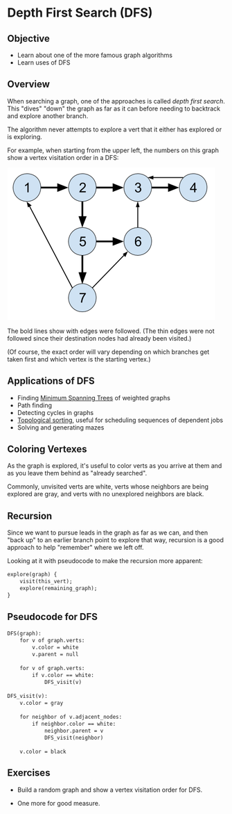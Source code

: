 # Depth First Search (DFS)

## Objective

- Learn about one of the more famous graph algorithms
- Learn uses of DFS

## Overview

When searching a graph, one of the approaches is called _depth first search_. This "dives" "down" the graph as far as it can before needing to backtrack and explore another branch.

The algorithm never attempts to explore a vert that it either has explored or is exploring.

For example, when starting from the upper left, the numbers on this graph show a vertex visitation order in a DFS:

![DFS visit order](img/dfs-visit-order.png)

The bold lines show with edges were followed. (The thin edges were not followed since their destination nodes had already been visited.)

(Of course, the exact order will vary depending on which branches get taken first and which vertex is the starting vertex.)

## Applications of DFS

- Finding [Minimum Spanning Trees](https://en.wikipedia.org/wiki/Minimum_spanning_tree) of weighted graphs
- Path finding
- Detecting cycles in graphs
- [Topological sorting](https://en.wikipedia.org/wiki/Topological_sorting), useful for scheduling sequences of dependent jobs
- Solving and generating mazes

## Coloring Vertexes

As the graph is explored, it's useful to color verts as you arrive at them and as you leave them behind as "already searched".

Commonly, unvisited verts are white, verts whose neighbors are being explored are gray, and verts with no unexplored neighbors are black.

## Recursion

Since we want to pursue leads in the graph as far as we can, and then "back up" to an earlier branch point to explore that way, recursion is a good approach to help "remember" where we left off.

Looking at it with pseudocode to make the recursion more apparent:

```pseudocode
explore(graph) {
    visit(this_vert);
    explore(remaining_graph);
}
```

## Pseudocode for DFS

```pseudocode
DFS(graph):
    for v of graph.verts:
        v.color = white
        v.parent = null

    for v of graph.verts:
        if v.color == white:
            DFS_visit(v)

DFS_visit(v):
    v.color = gray

    for neighbor of v.adjacent_nodes:
        if neighbor.color == white:
            neighbor.parent = v
            DFS_visit(neighbor)

    v.color = black

```

## Exercises

- Build a random graph and show a vertex visitation order for DFS.

- One more for good measure.
